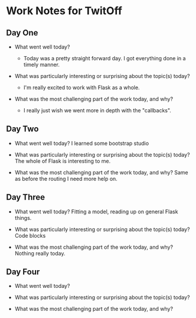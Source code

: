 # Work Notes for TwitOff

## Day One

- What went well today?
  - Today was a pretty straight forward day. I got everything done in a timely manner.

- What was particularly interesting or surprising about the topic(s) today?
  - I'm really excited to work with Flask as a whole.

- What was the most challenging part of the work today, and why?
  - I really just wish we went more in depth with the "callbacks".

## Day Two

- What went well today?
I learned some bootstrap studio

- What was particularly interesting or surprising about the topic(s) today?
The whole of Flask is interesting to me.

- What was the most challenging part of the work today, and why?
Same as before the routing I need more help on.

## Day Three

- What went well today?
Fitting a model, reading up on general Flask things.

- What was particularly interesting or surprising about the topic(s) today?
Code blocks 

- What was the most challenging part of the work today, and why?
Nothing really today.


## Day Four

- What went well today?

- What was particularly interesting or surprising about the topic(s) today?

- What was the most challenging part of the work today, and why?